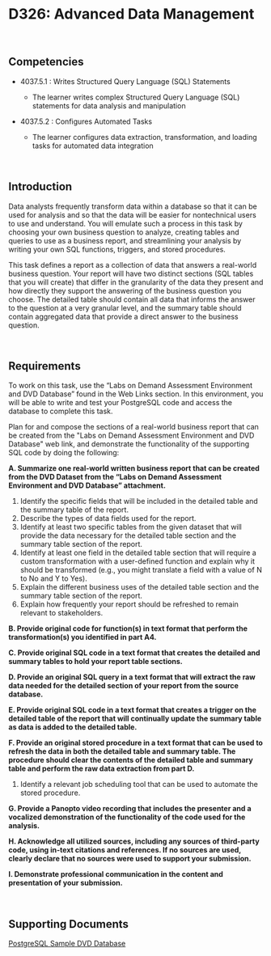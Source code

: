 # D326: Advanced Data Management

<br>

## Competencies
- 4037.5.1 : Writes Structured Query Language (SQL) Statements
  - The learner writes complex Structured Query Language (SQL) statements for data analysis and manipulation

- 4037.5.2 : Configures Automated Tasks
  - The learner configures data extraction, transformation, and loading tasks for automated data integration

<br>

## Introduction
Data analysts frequently transform data within a database so that it can be used for analysis and so that the data will be easier for nontechnical users to use and understand. You will emulate such a process in this task by choosing your own business question to analyze, creating tables and queries to use as a business report, and streamlining your analysis by writing your own SQL functions, triggers, and stored procedures.

This task defines a report as a collection of data that answers a real-world business question. Your report will have two distinct sections (SQL tables that you will create) that differ in the granularity of the data they present and how directly they support the answering of the business question you choose. The detailed table should contain all data that informs the answer to the question at a very granular level, and the summary table should contain aggregated data that provide a direct answer to the business question.

<br>

## Requirements

To work on this task, use the “Labs on Demand Assessment Environment and DVD Database” found in the Web Links section. In this environment, you will be able to write and test your PostgreSQL code and access the database to complete this task. 

Plan for and compose the sections of a real-world business report that can be created from the "Labs on Demand Assessment Environment and DVD Database" web link, and demonstrate the functionality of the supporting SQL code by doing the following:


**A.  Summarize one real-world written business report that can be created from the DVD Dataset from the “Labs on Demand Assessment Environment and DVD Database” attachment.**
  1.  Identify the specific fields that will be included in the detailed table and the summary table of the report.
  2.  Describe the types of data fields used for the report.
  3.  Identify at least two specific tables from the given dataset that will provide the data necessary for the detailed table section and the summary table section of the report.
  4.  Identify at least one field in the detailed table section that will require a custom transformation with a user-defined function and explain why it should be transformed (e.g., you might translate a field with a value of N to No and Y to Yes).
  5.  Explain the different business uses of the detailed table section and the summary table section of the report. 
  6.  Explain how frequently your report should be refreshed to remain relevant to stakeholders.
 

**B.  Provide original code for function(s) in text format that perform the transformation(s) you identified in part A4.**
 

**C.  Provide original SQL code in a text format that creates the detailed and summary tables to hold your report table sections.**
 

**D.  Provide an original SQL query in a text format that will extract the raw data needed for the detailed section of your report from the source database.**
 

**E.  Provide original SQL code in a text format that creates a trigger on the detailed table of the report that will continually update the summary table as data is added to the detailed table.**
 

**F.  Provide an original stored procedure in a text format that can be used to refresh the data in both the detailed table and summary table. The procedure should clear the contents of the detailed table and summary table and perform the raw data extraction from part D.**
  1.  Identify a relevant job scheduling tool that can be used to automate the stored procedure.
 

**G.  Provide a Panopto video recording that includes the presenter and a vocalized demonstration of the functionality of the code used for the analysis.**
 

**H.  Acknowledge all utilized sources, including any sources of third-party code, using in-text citations and references. If no sources are used, clearly declare that no sources were used to support your submission.**
 

**I.  Demonstrate professional communication in the content and presentation of your submission.**

<br>

## Supporting Documents
[PostgreSQL Sample DVD Database](https://www.postgresqltutorial.com/postgresql-getting-started/postgresql-sample-database/)
